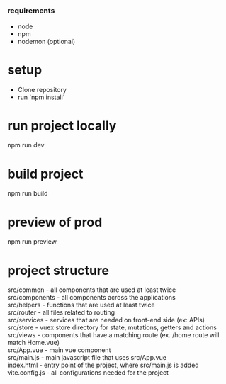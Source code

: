 # <h3> requirements </h3>

- node
- npm
- nodemon (optional)

# setup

- Clone repository
- run 'npm install'

# run project locally

npm run dev

# build project

npm run build

# preview of prod

npm run preview

# project structure

src/common - all components that are used at least twice\
src/components - all components across the applications\
src/helpers - functions that are used at least twice\
src/router - all files related to routing\
src/services - services that are needed on front-end side (ex: APIs)\
src/store - vuex store directory for state, mutations, getters and actions\
src/views - components that have a matching route (ex. /home route will match Home.vue)\
src/App.vue - main vue component\
src/main.js - main javascript file that uses src/App.vue\
index.html - entry point of the project, where src/main.js is added\
vite.config.js - all configurations needed for the project
